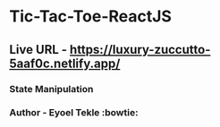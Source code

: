 # Tic-Tac-Toe-ReactJS

## Live URL - https://luxury-zuccutto-5aaf0c.netlify.app/

### State Manipulation 

### Author - Eyoel Tekle :bowtie:

